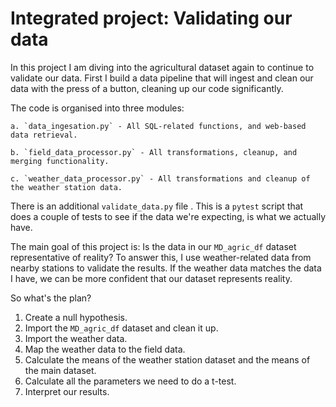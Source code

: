 # Integrated project: Validating our data

In this project I am diving into the agricultural dataset again to continue to validate our data. First I build a data pipeline that will ingest and clean our data with the press of a button, cleaning up our code significantly. 

The code is organised into three modules: 

    a. `data_ingesation.py` - All SQL-related functions, and web-based data retrieval.

    b. `field_data_processor.py` - All transformations, cleanup, and merging functionality.

    c. `weather_data_processor.py` - All transformations and cleanup of the weather station data.

There is an additional `validate_data.py` file . This is a `pytest` script that does a couple of tests to see if the data we're expecting, is what we actually have. 

The main goal of this project is: Is the data in our `MD_agric_df` dataset representative of reality? To answer this, I use weather-related data from nearby stations to validate the results. If the weather data matches the data I have, we can be more confident that our dataset represents reality. 

So what's the plan? 
1. Create a null hypothesis.
1. Import the `MD_agric_df` dataset and clean it up.
1. Import the weather data.
1. Map the weather data to the field data.
1. Calculate the means of the weather station dataset and the means of the main dataset.
2. Calculate all the parameters we need to do a t-test. 
3. Interpret our results.
